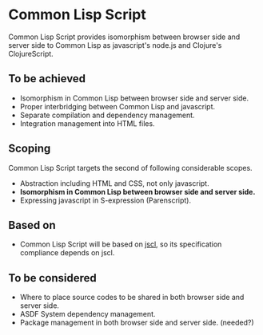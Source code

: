 # Common Lisp Script

Common Lisp Script provides isomorphism between browser side and server side to Common Lisp as javascript's node.js and Clojure's ClojureScript.

## To be achieved

- Isomorphism in Common Lisp between browser side and server side.
- Proper interbridging between Common Lisp and javascript.
- Separate compilation and dependency management.
- Integration management into HTML files.

## Scoping

Common Lisp Script targets the second of following considerable scopes.

- Abstraction including HTML and CSS, not only javascript.
- **Isomorphism in Common Lisp between browser side and server side.**
- Expressing javascript in S-expression (Parenscript).

## Based on

- Common Lisp Script will be based on [jscl](https://github.com/davazp/jscl), so its specification compliance depends on jscl.

## To be considered

- Where to place source codes to be shared in both browser side and server side.
- ASDF System dependency management.
- Package management in both browser side and server side. (needed?)

